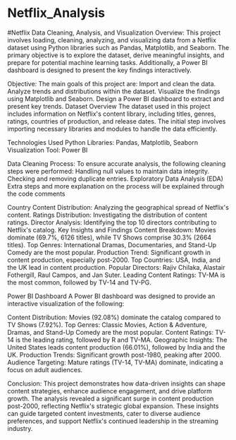 # Netflix_Analysis
#Netflix Data Cleaning, Analysis, and Visualization
Overview:
This project involves loading, cleaning, analyzing, and visualizing data from a Netflix dataset using Python libraries such as Pandas, Matplotlib, and Seaborn. The primary objective is to explore the dataset, derive meaningful insights, and prepare for potential machine learning tasks. Additionally, a Power BI dashboard is designed to present the key findings interactively.

Objective:
The main goals of this project are:
Import and clean the data.
Analyze trends and distributions within the dataset.
Visualize the findings using Matplotlib and Seaborn.
Design a Power BI dashboard to extract and present key trends.
Dataset Overview
The dataset used in this project includes information on Netflix's content library, including titles, genres, ratings, countries of production, and release dates. The initial step involves importing necessary libraries and modules to handle the data efficiently.

Technologies Used
Python Libraries: Pandas, Matplotlib, Seaborn
Visualization Tool: Power BI

Data Cleaning Process:
To ensure accurate analysis, the following cleaning steps were performed:
Handling null values to maintain data integrity.
Checking and removing duplicate entries.
Exploratory Data Analysis (EDA)
Extra steps and more explanation on the process will be explained through the
code comments

Country Content Distribution: Analyzing the geographical spread of Netflix's content.
Ratings Distribution: Investigating the distribution of content ratings.
Director Analysis: Identifying the top 10 directors contributing to Netflix's catalog.
Key Insights and Findings
Content Breakdown: Movies dominate (69.7%, 6126 titles), while TV Shows comprise 30.3% (2664 titles).
Top Genres: International Dramas, Documentaries, and Stand-Up Comedy are the most popular.
Production Trend: Significant growth in content production, especially post-2000.
Top Countries: USA, India, and the UK lead in content production.
Popular Directors: Rajiv Chilaka, Alastair Fothergill, Raul Campos, and Jan Suter.
Leading Content Ratings: TV-MA is the most common, followed by TV-14 and TV-PG.


Power BI Dashboard
A Power BI dashboard was designed to provide an interactive visualization of the following:

Content Distribution: 
Movies (92.08%) dominate the catalog compared to TV Shows (7.92%).
Top Genres:
Classic Movies, Action & Adventure, Dramas, and Stand-Up Comedy are the most popular.
Content Ratings:
TV-14 is the leading rating, followed by R and TV-MA.
Geographic Insights:
The United States leads content production (66.01%), followed by India and the UK.
Production Trends:
Significant growth post-1980, peaking after 2000.
Audience Targeting:
Mature ratings (TV-14, TV-MA) dominate, indicating a focus on adult audiences.

Conclusion:
This project demonstrates how data-driven insights can shape content strategies, enhance audience engagement, and drive platform growth. The analysis revealed a significant surge in content production post-2000, reflecting Netflix's strategic global expansion. These insights can guide targeted content investments, cater to diverse audience preferences, and support Netflix's continued leadership in the streaming industry.

